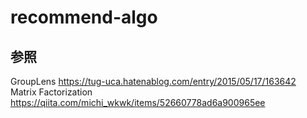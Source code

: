 # recommend-algo

## 参照  
GroupLens https://tug-uca.hatenablog.com/entry/2015/05/17/163642  
Matrix Factorization https://qiita.com/michi_wkwk/items/52660778ad6a900965ee
